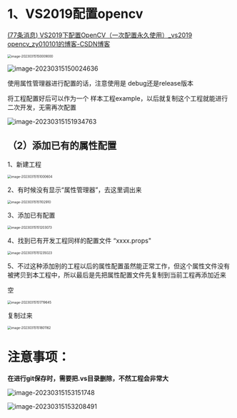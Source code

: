 # 1、VS2019配置opencv

[(77条消息) VS2019下配置OpenCV（一次配置永久使用）_vs2019 opencv_zy010101的博客-CSDN博客](https://blog.csdn.net/zy010101/article/details/104838036)





<img src="C:\Users\jc\AppData\Roaming\Typora\typora-user-images\image-20230315150009000.png" alt="image-20230315150009000" style="zoom:50%;" />

![image-20230315150024636](C:\Users\jc\AppData\Roaming\Typora\typora-user-images\image-20230315150024636.png)

使用属性管理器进行配置的话，注意使用是 debug还是release版本





将工程配置好后可以作为一个 样本工程example，以后就复制这个工程就能进行二次开发，无需再次配置

![image-20230315151934763](C:\Users\jc\AppData\Roaming\Typora\typora-user-images\image-20230315151934763.png)







## （2）添加已有的属性配置



1、新建工程

<img src="C:\Users\jc\AppData\Roaming\Typora\typora-user-images\image-20230315151000604.png" alt="image-20230315151000604" style="zoom:50%;" />

2、有时候没有显示“属性管理器”，去这里调出来

<img src="C:\Users\jc\AppData\Roaming\Typora\typora-user-images\image-20230315151102910.png" alt="image-20230315151102910" style="zoom: 50%;" />

3、添加已有配置

<img src="C:\Users\jc\AppData\Roaming\Typora\typora-user-images\image-20230315151203073.png" alt="image-20230315151203073" style="zoom:50%;" />

4、找到已有开发工程同样的配置文件 “xxxx.props"

<img src="C:\Users\jc\AppData\Roaming\Typora\typora-user-images\image-20230315151235023.png" alt="image-20230315151235023" style="zoom:50%;" />

5、不过这种添加别的工程以后的属性配置虽然能正常工作，但这个属性文件没有被拷贝到本工程中，所以最后是先把属性配置文件先复制到当前工程再添加近来



空

<img src="C:\Users\jc\AppData\Roaming\Typora\typora-user-images\image-20230315151719645.png" alt="image-20230315151719645" style="zoom:50%;" />

复制过来

<img src="C:\Users\jc\AppData\Roaming\Typora\typora-user-images\image-20230315151801162.png" alt="image-20230315151801162" style="zoom:50%;" />





# 注意事项：

**在进行git保存时，需要把.vs目录删除，不然工程会非常大**

![image-20230315153151748](C:\Users\jc\AppData\Roaming\Typora\typora-user-images\image-20230315153151748.png)

![image-20230315153208491](C:\Users\jc\AppData\Roaming\Typora\typora-user-images\image-20230315153208491.png)